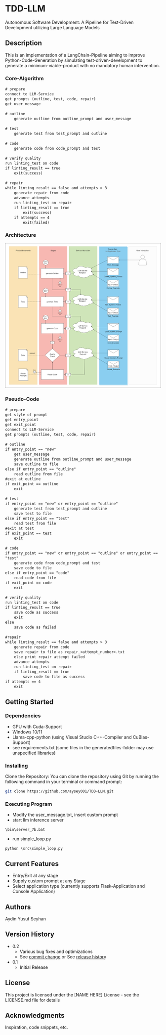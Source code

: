 # TDD-LLM

Autonomous Software Development: A Pipeline for Test-Driven Development utilizing Large Language Models

## Description

This is an implementation of a LangChain-Pipeline aiming to improve Python-Code-Generation by simulating test-driven-development to generate a minimum-viable-product with no mandatory human intervention.

### Core-Algorithm
```
# prepare
connect to LLM-Service
get prompts (outline, test, code, repair)
get user_message

# outline
    generate outline from outline_prompt and user_message

# test
    generate test from test_prompt and outline

# code
    generate code from code_prompt and test

# verify quality
run linting_test on code
if linting_result == true
    exit(success)

# repair
while linting_result == false and attempts > 3
    generate repair from code
    advance attempts
    run linting_test on repair
    if linting_result == true 
        exit(success)
    if attempts == 4
        exit(failed)
```

### Architecture
![Design](tdd-llm-design.png)

### Pseudo-Code

```
# prepare
get style of prompt
get entry_point
get exit_point
connect to LLM-Service
get prompts (outline, test, code, repair)

# outline
if entry_point == "new"
    get user_message
    generate outline from outline_prompt and user_message
    save outline to file 
else if entry_point == "outline" 
    read outline from file
#exit at outline
if exit_point == outline
    exit

# test
if entry_point == "new" or entry_point == "outline"
    generate test from test_prompt and outline
    save test to file
else if entry_point == "test"
    read test from file
#exit at test
if exit_point == test
    exit

# code
if entry_point == "new" or entry_point == "outline" or entry_point == "test"
    generate code from code_prompt and test
    save code to file
else if entry_point == "code"
    read code from file    
if exit_point == code
    exit

# verify quality
run linting_test on code
if linting_result == true
    save code as success
    exit
else 
    save code as failed

#repair
while linting_result == false and attempts > 3
    generate repair from code
    save repair to file as repair_<attempt_number>.txt
    else print repair attempt failed
    advance attempts
    run linting_test on repair
    if linting_result == true 
        save code to file as success
if attempts == 4
    exit
```

## Getting Started

### Dependencies
* GPU with Cuda-Support
* Windows 10/11
* Llama-cpp-python (using Visual Studio C++-Compiler and CuBlas-Support)
* see requirements.txt (some files in the generatedfiles-folder may use unspecified libraries)

### Installing

Clone the Repository: You can clone the repository using Git by running the following command in your terminal or command prompt:

```bash
git clone https://github.com/aysey001/TDD-LLM.git
```
### Executing Program

* Modify the user_message.txt, insert custom prompt
* start llm inference server
```
\bin\server_7b.bat
```
* run simple_loop.py
```
python \src\simple_loop.py
```

## Current Features
* Entry/Exit at any stage
* Supply custom prompt at any Stage
* Select application type (currently supports Flask-Application and Console Application)


## Authors

Aydin Yusuf Seyhan


## Version History

* 0.2
    * Various bug fixes and optimizations
    * See [commit change]() or See [release history]()
* 0.1
    * Initial Release

## License

This project is licensed under the [NAME HERE] License - see the LICENSE.md file for details

## Acknowledgments
Inspiration, code snippets, etc.
